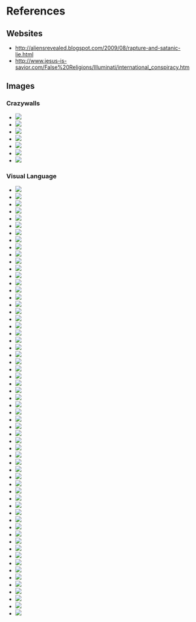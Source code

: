 # References

## Websites

* http://aliensrevealed.blogspot.com/2009/08/rapture-and-satanic-lie.html
* http://www.jesus-is-savior.com/False%20Religions/Illuminati/international_conspiracy.htm		

## Images

### Crazywalls

* ![](http://40.media.tumblr.com/452f6eb045d3afe87bc3e86277631fe0/tumblr_o0qtogS49y1r13x2bo1_1280.jpg)
* ![](http://36.media.tumblr.com/c58860239fc688f271d1b4697e981ba7/tumblr_o0qp3qT3B31r13x2bo1_1280.png)
* ![](http://40.media.tumblr.com/d1a7b0f0613c830891939bd511ecdf2d/tumblr_o0qr6fNMLA1r13x2bo1_1280.jpg)
* ![](http://40.media.tumblr.com/141647d12731a8021ff715eed058f6bb/tumblr_o0qnla6tCp1r13x2bo1_1280.jpg)
* ![](http://40.media.tumblr.com/c4accdbda78bd5bbcaea28fa69d20439/tumblr_nw9hyen4ag1r13x2bo2_1280.png)
* ![](http://41.media.tumblr.com/9e271f9fdd167c1f47fe2c97e12ef2ee/tumblr_nw9hyen4ag1r13x2bo1_1280.png)
* ![](http://41.media.tumblr.com/7c6ba3488606419c6fb7223da68012a6/tumblr_necwprWIgO1r13x2bo1_1280.png)

### Visual Language

* ![](http://disinfo.s3.amazonaws.com/wp-content/uploads/2011/08/V.jpg)
* ![](http://3.bp.blogspot.com/-DVRY_-C9R3g/VSmbZOiV8dI/AAAAAAAABGU/9ssJxRnA5ko/s1600/illuminati14_02.gif) 
* ![](https://matrixpraxis.files.wordpress.com/2015/04/bhyltpucuaaqrem-jpg-large.jpeg)
* ![](https://warningilluminati.files.wordpress.com/2011/08/037206744285085695651.jpg) 
* ![](http://i3.ytimg.com/vi/TDIvlIhWxMs/mqdefault.jpg)
* ![](http://www.jesus-is-savior.com/False%20Religions/Illuminati/occult-illuminati_power.jpg)
* ![](https://i.ytimg.com/vi/zfJE_qbQlcE/maxresdefault.jpg)
* ![](http://images-cdn.9gag.com/photo/apoB5rW_700b_v2.jpg)
* ![](http://www.thesleuthjournal.com/wp-content/uploads/2015/02/Pyramid-Eye.jpg)
* ![](http://www.customertipster.com/wp-content/uploads/2014/03/21part1.jpg)		
* ![](https://cdn.evbuc.com/eventlogos/86735439/1.7description.jpg)		
* ![](http://www.jesus-is-savior.com/False%20Religions/Illuminati/occult-illuminati_power.jpg)		
* ![](https://wesdancin.files.wordpress.com/2011/11/illuminati-flow-chart-isis2.gif)		
* ![](http://f.monks.co/Screen-Shot-2016-01-26-at-7.12.04-PM-62I/Screen-Shot-2016-01-26-at-7.12.04-PM.png)		
* ![](http://f.monks.co/Screen-Shot-2016-01-26-at-7.13.43-PM-5w4/Screen-Shot-2016-01-26-at-7.13.43-PM.png)
* ![](https://i.ytimg.com/vi/P0WJrQwuMRA/hqdefault.jpg)
* ![](http://img.dailymail.co.uk/i/pix/2007/12_03/queenDM1812_468x651.jpg)
* ![](http://www.truthcontrol.com/files/truthcontrol/styles/teaser/public/images/Marduk%20nibiru.jpg)
* ![](http://wespenre.com/graphics/AnunnakiCouncilOfTwelveOrgBoard043011.jpg)
* ![](http://annunakibloodline.weebly.com/uploads/7/2/2/7/7227867/6819515_orig.png?718)
* ![](http://www.halexandria.org/Tiamat%20(reprise).jpg)
* ![](http://0101.nccdn.net/1_5/1df/0b8/029/Enki-and-Enlil-1.jpg)
* ![](http://41.media.tumblr.com/6fe2add73119d55fc2652f47284842d4/tumblr_mso3zdpxcx1sg9gafo1_500.png)
* ![](http://41.media.tumblr.com/tumblr_m8k9k8Eqbp1qjpy0co1_500.jpg)
* ![](http://40.media.tumblr.com/tumblr_m7znkzwZWu1rtd229o1_500.jpg)
* ![](http://3.bp.blogspot.com/-TYUWnKwC4U4/VfTtMhjGePI/AAAAAAAAAg8/8IFQbGZGENY/s296/jfk-illuminati-assassination.jpg)
* ![](http://nteb.mudflowermedia.netdna-cdn.com/wp-content/uploads/2014/05/illuminati-symbolism-on-united-states-dollar-bill-freemason-masons.jpg)
* ![](http://s3-ec.buzzfed.com/static/enhanced/webdr01/2013/3/2/17/enhanced-buzz-25664-1362264450-3.jpg)
* ![](http://i1.ytimg.com/vi/t9JVHY4Vnds/mqdefault.jpg)
* ![](http://alien-ufo-research.com/images/forum-images/ReptiliansObama-2.jpg)
* ![](http://alien-ufo-research.com/images/forum-images/reptilian-obama.jpg)
* ![](http://www.2012unlimited.net/Real-Rulers.jpg)
* ![](http://d38zt8ehae1tnt.cloudfront.net/OBAMA_REPTILIAN_SHAPE_SHIFT_CAUGHT_ON_LIVE_TV__143954.jpg?v=1372492876)
* ![](http://stargods.org/ClintonBW_Highlighted.jpg)
* ![](http://thecosmicmothership.com/wp-content/uploads/2014/10/alien_species_concepts_by_deimos_remus-d5g4cng.jpg)
* ![](http://img.youtube.com/vi/311kOcUmA_o/0.jpg)
* ![](http://www.thebeatlesneverexisted.com/10YT/sgearface1b.jpg)
* ![](https://s-media-cache-ak0.pinimg.com/236x/87/9c/5e/879c5e4617d38c1aec530fd4b7fe8cb3.jpg)
* ![](https://matrixpraxis.files.wordpress.com/2015/04/bhyltpucuaaqrem-jpg-large.jpeg)
* ![](https://s-media-cache-ak0.pinimg.com/236x/54/c2/e9/54c2e9ba5d86171991b09db1698079ef.jpg)
* ![](http://www.paranormics.com/wp-content/uploads/reptilian-obama1.jpg)
* ![](https://i.ytimg.com/vi/6yGpIwcuqpQ/hqdefault.jpg)
* ![](http://www.whale.to/b/paul67bl.jpg)
* ![](https://i.ytimg.com/vi/rrALHsMKdng/maxresdefault.jpg)
* ![](http://www.whale.to/c/shift45y67.jpg)
* ![](http://www.thewatcherfiles.com/images/clinton2.jpg)
* ![](https://i.ytimg.com/vi/209Thrr4B-8/hqdefault.jpg)
* ![](http://beforeitsnews.com/contributor/upload/238056/images/obama-shapeshifted-at-colorado-hospital1.jpg)
* ![](http://beforeitsnews.com/contributor/upload/238056/images/queena.jpg)
* ![](https://s-media-cache-ak0.pinimg.com/236x/0d/bf/95/0dbf95b82c8eebe4038815073799d95b.jpg)
* ![](http://www.whale.to/b/paulron34rt.jpg)
* ![](http://www.whale.to/c/busheye56c.jpg)
* ![](http://disinfo.s3.amazonaws.com/wp-content/uploads/2011/08/V.jpg)
* ![](https://matrixpraxis.files.wordpress.com/2015/04/bhyltpucuaaqrem-jpg-large.jpeg)
* ![](http://i3.ytimg.com/vi/TDIvlIhWxMs/mqdefault.jpg)
* ![](https://i.ytimg.com/vi/zfJE_qbQlcE/maxresdefault.jpg)
* ![](http://www.thesleuthjournal.com/wp-content/uploads/2015/02/Pyramid-Eye.jpg)
* ![](http://beforeitsnews.com/contributor/upload/238056/images/secretserviceagent3.jpg)
* ![](http://pzzled.yolasite.com/resources/evilbush2.jpg)
* ![](https://encrypted-tbn2.gstatic.com/images?q=tbn:ANd9GcRh2iDnlrwptl8ES3SftEQ-GxbubRZH65um58zmrulniFiGUweqEQ)
